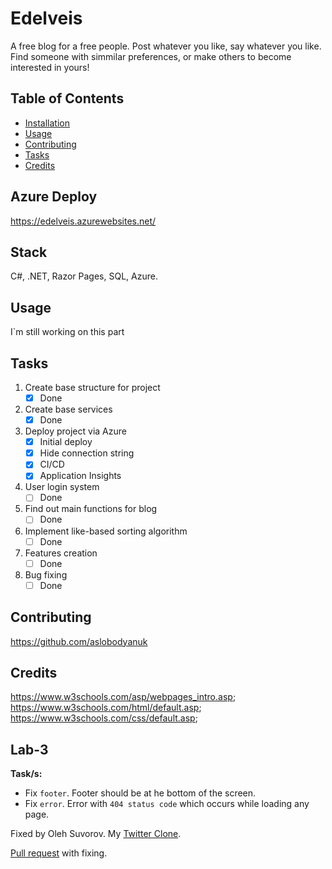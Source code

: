 # Edelveis

A free blog for a free people. Post whatever you like, say whatever you like. Find someone with simmilar preferences, or make others to become interested in yours!
## Table of Contents

- [Installation](#installation)
- [Usage](#usage)
- [Contributing](#contributing)
- [Tasks](#tasks)
- [Credits](#credits)
## Azure Deploy
https://edelveis.azurewebsites.net/
## Stack

C#, .NET, Razor Pages, SQL, Azure.

## Usage

I`m still working on this part

## Tasks

1. Create base structure for project 
      - [x] Done
2. Create base services
      - [x] Done
3. Deploy project via Azure
      - [x] Initial deploy
      - [x] Hide connection string
      - [x] CI/CD
      - [x] Application Insights
4. User login system
      - [ ] Done
5. Find out main functions for blog
      - [ ] Done
6. Implement like-based sorting algorithm
      - [ ] Done
7. Features creation
      - [ ] Done
8. Bug fixing
      - [ ] Done
## Contributing

https://github.com/aslobodyanuk


## Credits


https://www.w3schools.com/asp/webpages_intro.asp; 
 https://www.w3schools.com/html/default.asp;
 https://www.w3schools.com/css/default.asp;
 
 ## Lab-3

**Task/s:**
- Fix `footer`. Footer should be at he bottom of the screen.
- Fix `error`. Error with `404 status code` which occurs while loading any page.

Fixed by Oleh Suvorov.
My [Twitter Clone](https://github.com/plxgwalker/Suvorov.LNU.Twitter-Clone).

[Pull request](https://github.com/odvova/Edelveis/pull/1#issue-1692408728) with fixing.
